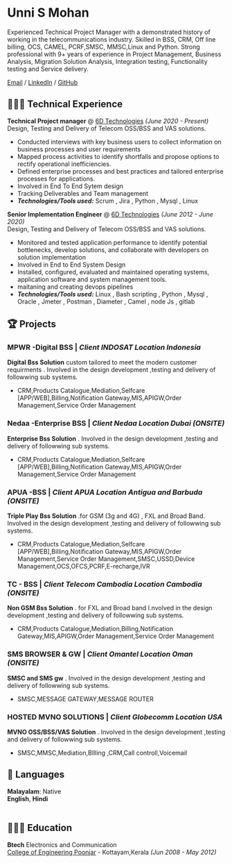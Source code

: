 # Unni S Mohan
Experienced Technical Project Manager with a demonstrated history of working in the telecommunications industry. Skilled in BSS, CRM, Off line billing, OCS, CAMEL, PCRF,SMSC, MMSC,Linux and Python. Strong  professional with  9+ years of experience in Project Management, Business Analysis, Migration Solution Analysis, Integration testing, Functionality testing and Service delivery.

[Email](mailto:unnismohan@gmail.com) / [LinkedIn](https://www.linkedin.com/in/unni-s-mohan/) / [GitHub](https://github.com/unnismohan) 

## 👩🏼‍💻  Technical Experience
**Technical Project manager** @ [6D Technologies](https://6dtech.co.in/) _(June 2020 - Present)_ <br>
Design, Testing and Delivery of Telecom OSS/BSS and VAS solutions.
  - Conducted interviews with key business users to collect information on business processes and user requirements
  - Mapped process activities to identify shortfalls and propose options to rectify operational inefficiencies.
  - Defined enterprise processes and best practices and tailored enterprise processes for applications.
  - Involved in End To End Sytem design 
  - Tracking Deliverables and Team management
  - **_Technologies/Tools used:_** Scrum , Jira , Python , Mysql , Linux

**Senior Implementation Engineer** @ [6D Technologies](https://6dtech.co.in/) _(June 2012 - June 2020)_ <br>
Design, Testing and Delivery of Telecom OSS/BSS and VAS solutions.
  - Monitored and tested application performance to identify potential bottlenecks, develop solutions, and collaborate with developers on solution implementation
  - Involved in End to End System Design 
  - Installed, configured, evaluated and maintained operating systems, application software and system management tools.
  - maitaning and creating devops pipelines 
  - **_Technologies/Tools used:_** Linux , Bash scripting , Python , Mysql , Oracle , Jmeter , Postman , Diameter , Camel , node Js , gitlab 

## 🏆 Projects
### MPWR -Digital BSS  |  **_Client INDOSAT  Location Indonesia_**
**Digital Bss Solution** custom tailored to meet the modern customer requirments . Involved in the design development ,testing and delivery of followwing sub systems.
- CRM,Products Catalogue,Mediation,Selfcare [APP/WEB],Billing,Notification Gateway,MIS,APIGW,Order Management,Service Order Management <br>



### Nedaa -Enterprise BSS   |  **_Client Nedaa  Location Dubai (ONSITE)_**
**Enterprise Bss Solution** . Involved in the design development ,testing and delivery of followwing sub systems.
- CRM,Products Catalogue,Mediation,Selfcare [APP/WEB],Billing,Notification Gateway,MIS,APIGW,Order Management,Service Order Management <br>



### APUA -BSS  |  **_Client APUA  Location Antigua and Barbuda (ONSITE)_**
**Triple Play  Bss Solution** .for GSM (3g and 4G) , FXL and Broad Band. Involved in the design development ,testing and delivery of followwing sub systems.
- CRM,Products Catalogue,Mediation,Selfcare [APP/WEB],Billing,Notification Gateway,MIS,APIGW,Order Management,Service Order Management,SMSC,USSD,Device Management,OCS,OFCS,PCRF,E-recharge,IVR <br>



### TC - BSS  |  **_Client Telecom Cambodia  Location Cambodia (ONSITE)_**
**Non GSM Bss Solution** . for FXL and Broad band I.nvolved in the design development ,testing and delivery of followwing sub systems.
- CRM,Products Catalogue,Mediation,Billing,Notification Gateway,MIS,APIGW,Order Management,Service Order Management <br>

### SMS BROWSER & GW  |  **_Client Omantel Location Oman (ONSITE)_**
**SMSC and SMS gw** . Involved in the design development ,testing and delivery of followwing sub systems. <br>
- SMSC,MESSAGE GATEWAY,MESSAGE ROUTER <br>

### HOSTED MVNO SOLUTIONS  |  **_Client Globecomm Location USA_**
**MVNO OSS/BSS/VAS Solution** . Involved in the design development ,testing and delivery of followwing sub systems. <br>
- SMSC,MMSC,Mediation,BIlling ,CRM,Call controll,Voicemail <br>


## 💬 Languages

**Malayalam**: Native <br>
**English**,
**Hindi**
<br><br>

## 👩🏼‍🎓 Education

**Btech** Electronics and Communication<br>
[College of Engineering Poonjar](http://www.cep.ac.in/) - Kottayam,Kerala _(Jun 2008 - May 2012)_ <br>
